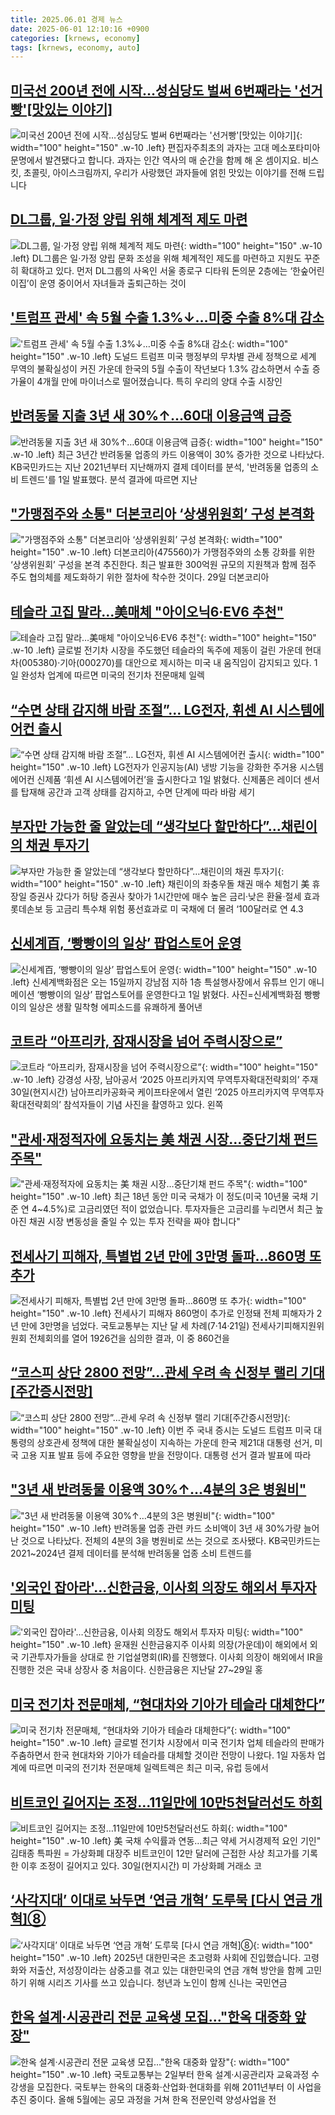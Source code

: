 ```yaml
---
title: 2025.06.01 경제 뉴스
date: 2025-06-01 12:10:16 +0900
categories: [krnews, economy]
tags: [krnews, economy, auto]
---
```

## [미국선 200년 전에 시작…성심당도 벌써 6번째라는 '선거빵'[맛있는 이야기]](https://n.news.naver.com/mnews/article/277/0005601296)

![미국선 200년 전에 시작…성심당도 벌써 6번째라는 '선거빵'[맛있는 이야기]](https://mimgnews.pstatic.net/image/origin/277/2025/05/31/5601296.jpg?type=nf220_150){: width="100" height="150" .w-10 .left}
편집자주최초의 과자는 고대 메소포타미아 문명에서 발견됐다고 합니다. 과자는 인간 역사의 매 순간을 함께 해 온 셈이지요. 비스킷, 초콜릿, 아이스크림까지, 우리가 사랑했던 과자들에 얽힌 맛있는 이야기를 전해 드립니다

## [DL그룹, 일·가정 양립 위해 체계적 제도 마련](https://n.news.naver.com/mnews/article/011/0004491986)

![DL그룹, 일·가정 양립 위해 체계적 제도 마련](https://mimgnews.pstatic.net/image/origin/011/2025/05/31/4491986.jpg?type=nf220_150){: width="100" height="150" .w-10 .left}
DL그룹은 일·가정 양립 문화 조성을 위해 체계적인 제도를 마련하고 지원도 꾸준히 확대하고 있다. 먼저 DL그룹의 사옥인 서울 종로구 디타워 돈의문 2층에는 ‘한숲어린이집’이 운영 중이어서 자녀들과 출퇴근하는 것이

## ['트럼프 관세' 속 5월 수출 1.3%↓…미중 수출 8%대 감소](https://n.news.naver.com/mnews/article/055/0001262833)

!['트럼프 관세' 속 5월 수출 1.3%↓…미중 수출 8%대 감소](https://mimgnews.pstatic.net/image/origin/055/2025/06/01/1262833.jpg?type=nf220_150){: width="100" height="150" .w-10 .left}
도널드 트럼프 미국 행정부의 무차별 관세 정책으로 세계 무역의 불확실성이 커진 가운데 한국의 5월 수출이 작년보다 1.3% 감소하면서 수출 증가율이 4개월 만에 마이너스로 떨어졌습니다. 특히 우리의 양대 수출 시장인

## [반려동물 지출 3년 새 30%↑…60대 이용금액 급증](https://n.news.naver.com/mnews/article/014/0005357464)

![반려동물 지출 3년 새 30%↑…60대 이용금액 급증](https://mimgnews.pstatic.net/image/origin/014/2025/06/01/5357464.jpg?type=nf220_150){: width="100" height="150" .w-10 .left}
최근 3년간 반려동물 업종의 카드 이용액이 30% 증가한 것으로 나타났다. KB국민카드는 지난 2021년부터 지난해까지 결제 데이터를 분석, '반려동물 업종의 소비 트렌드'를 1일 발표했다. 분석 결과에 따르면 지난

## ["가맹점주와 소통" 더본코리아 ‘상생위원회’ 구성 본격화](https://n.news.naver.com/mnews/article/018/0006028689)

!["가맹점주와 소통" 더본코리아 ‘상생위원회’ 구성 본격화](https://mimgnews.pstatic.net/image/origin/018/2025/06/01/6028689.jpg?type=nf220_150){: width="100" height="150" .w-10 .left}
더본코리아(475560)가 가맹점주와의 소통 강화를 위한 ‘상생위원회’ 구성을 본격 추진한다. 최근 발표한 300억원 규모의 지원책과 함께 점주 주도 협의체를 제도화하기 위한 절차에 착수한 것이다. 29일 더본코리아

## [테슬라 고집 말라…美매체 "아이오닉6·EV6 추천"](https://n.news.naver.com/mnews/article/011/0004492201)

![테슬라 고집 말라…美매체 "아이오닉6·EV6 추천"](https://mimgnews.pstatic.net/image/origin/011/2025/06/01/4492201.jpg?type=nf220_150){: width="100" height="150" .w-10 .left}
글로벌 전기차 시장을 주도했던 테슬라의 독주에 제동이 걸린 가운데 현대차(005380)·기아(000270)를 대안으로 제시하는 미국 내 움직임이 감지되고 있다. 1일 완성차 업계에 따르면 미국의 전기차 전문매체 일렉

## [“수면 상태 감지해 바람 조절”… LG전자, 휘센 AI 시스템에어컨 출시](https://n.news.naver.com/mnews/article/366/0001081921)

![“수면 상태 감지해 바람 조절”… LG전자, 휘센 AI 시스템에어컨 출시](https://mimgnews.pstatic.net/image/origin/366/2025/06/01/1081921.jpg?type=nf220_150){: width="100" height="150" .w-10 .left}
LG전자가 인공지능(AI) 냉방 기능을 강화한 주거용 시스템에어컨 신제품 ‘휘센 AI 시스템에어컨’을 출시한다고 1일 밝혔다. 신제품은 레이더 센서를 탑재해 공간과 고객 상태를 감지하고, 수면 단계에 따라 바람 세기

## [부자만 가능한 줄 알았는데 “생각보다 할만하다”…채린이의 채권 투자기](https://n.news.naver.com/mnews/article/009/0005501700)

![부자만 가능한 줄 알았는데 “생각보다 할만하다”…채린이의 채권 투자기](https://mimgnews.pstatic.net/image/origin/009/2025/05/31/5501700.jpg?type=nf220_150){: width="100" height="150" .w-10 .left}
채린이의 좌충우돌 채권 매수 체험기 美 휴장일 증권사 갔다가 허탕 증권사 찾아가 1시간만에 매수 높은 금리·낮은 환율·절세 효과 롯데손보 등 고금리 특수채 위험 풍선효과로 미 국채에 더 몰려 ‘100달러로 연 4.3

## [신세계百, ‘빵빵이의 일상’ 팝업스토어 운영](https://n.news.naver.com/mnews/article/018/0006028616)

![신세계百, ‘빵빵이의 일상’ 팝업스토어 운영](https://mimgnews.pstatic.net/image/origin/018/2025/06/01/6028616.jpg?type=nf220_150){: width="100" height="150" .w-10 .left}
신세계백화점은 오는 15일까지 강남점 지하 1층 특설행사장에서 유튜브 인기 애니메이션 ‘빵빵이의 일상’ 팝업스토어를 운영한다고 1일 밝혔다. 사진=신세계백화점 빵빵이의 일상은 생활 밀착형 에피소드를 유쾌하게 풀어낸

## [코트라 “아프리카, 잠재시장을 넘어 주력시장으로”](https://n.news.naver.com/mnews/article/016/0002479248)

![코트라 “아프리카, 잠재시장을 넘어 주력시장으로”](https://mimgnews.pstatic.net/image/origin/016/2025/06/01/2479248.jpg?type=nf220_150){: width="100" height="150" .w-10 .left}
강경성 사장, 남아공서 ‘2025 아프리카지역 무역투자확대전략회의’ 주재 30일(현지시간) 남아프리카공화국 케이프타운에서 열린 ‘2025 아프리카지역 무역투자확대전략회의’ 참석자들이 기념 사진을 촬영하고 있다. 왼쪽

## ["관세·재정적자에 요동치는 美 채권 시장…중단기채 펀드 주목"](https://n.news.naver.com/mnews/article/008/0005202005)

!["관세·재정적자에 요동치는 美 채권 시장…중단기채 펀드 주목"](https://mimgnews.pstatic.net/image/origin/008/2025/06/01/5202005.jpg?type=nf220_150){: width="100" height="150" .w-10 .left}
최근 18년 동안 미국 국채가 이 정도(미국 10년물 국채 기준 연 4~4.5%)로 고금리였던 적이 없었습니다. 투자자들은 고금리를 누리면서 최근 높아진 채권 시장 변동성을 줄일 수 있는 투자 전략을 짜야 합니다"

## [전세사기 피해자, 특별법 2년 만에 3만명 돌파…860명 또 추가](https://n.news.naver.com/mnews/article/277/0005601501)

![전세사기 피해자, 특별법 2년 만에 3만명 돌파…860명 또 추가](https://mimgnews.pstatic.net/image/origin/277/2025/06/01/5601501.jpg?type=nf220_150){: width="100" height="150" .w-10 .left}
전세사기 피해자 860명이 추가로 인정돼 전체 피해자가 2년 만에 3만명을 넘었다. 국토교통부는 지난 달 세 차례(7·14·21일) 전세사기피해지원위원회 전체회의를 열어 1926건을 심의한 결과, 이 중 860건을

## [“코스피 상단 2800 전망”…관세 우려 속 신정부 랠리 기대[주간증시전망]](https://n.news.naver.com/mnews/article/018/0006028761)

![“코스피 상단 2800 전망”…관세 우려 속 신정부 랠리 기대[주간증시전망]](https://mimgnews.pstatic.net/image/origin/018/2025/06/01/6028761.jpg?type=nf220_150){: width="100" height="150" .w-10 .left}
이번 주 국내 증시는 도널드 트럼프 미국 대통령의 상호관세 정책에 대한 불확실성이 지속하는 가운데 한국 제21대 대통령 선거, 미국 고용 지표 발표 등에 주요한 영향을 받을 전망이다. 대통령 선거 결과 발표에 따라

## ["3년 새 반려동물 이용액 30%↑…4분의 3은 병원비"](https://n.news.naver.com/mnews/article/277/0005601441)

!["3년 새 반려동물 이용액 30%↑…4분의 3은 병원비"](https://mimgnews.pstatic.net/image/origin/277/2025/06/01/5601441.jpg?type=nf220_150){: width="100" height="150" .w-10 .left}
반려동물 업종 관련 카드 소비액이 3년 새 30%가량 늘어난 것으로 나타났다. 전체의 4분의 3을 병원비로 쓰는 것으로 조사됐다. KB국민카드는 2021~2024년 결제 데이터를 분석해 반려동물 업종 소비 트렌드를

## ['외국인 잡아라'…신한금융, 이사회 의장도 해외서 투자자 미팅](https://n.news.naver.com/mnews/article/015/0005139173)

!['외국인 잡아라'…신한금융, 이사회 의장도 해외서 투자자 미팅](https://mimgnews.pstatic.net/image/origin/015/2025/06/01/5139173.jpg?type=nf220_150){: width="100" height="150" .w-10 .left}
윤재원 신한금융지주 이사회 의장(가운데)이 해외에서 외국 기관투자가들을 상대로 한 기업설명회(IR)를 진행했다. 이사회 의장이 해외에서 IR을 진행한 것은 국내 상장사 중 처음이다. 신한금융은 지난달 27~29일 홍

## [미국 전기차 전문매체, “현대차와 기아가 테슬라 대체한다”](https://n.news.naver.com/mnews/article/032/0003373243)

![미국 전기차 전문매체, “현대차와 기아가 테슬라 대체한다”](https://mimgnews.pstatic.net/image/origin/032/2025/06/01/3373243.jpg?type=nf220_150){: width="100" height="150" .w-10 .left}
글로벌 전기차 시장에서 미국 전기차 업체 테슬라의 판매가 주춤하면서 한국 현대차와 기아가 테슬라를 대체할 것이란 전망이 나왔다. 1일 자동차 업계에 따르면 미국의 전기차 전문매체 일렉트렉은 최근 미국, 유럽 등에서

## [비트코인 길어지는 조정…11일만에 10만5천달러선도 하회](https://n.news.naver.com/mnews/article/001/0015423468)

![비트코인 길어지는 조정…11일만에 10만5천달러선도 하회](https://mimgnews.pstatic.net/image/origin/001/2025/05/31/15423468.jpg?type=nf220_150){: width="100" height="150" .w-10 .left}
美 국채 수익률과 연동…최근 약세 거시경제적 요인 기인" 김태종 특파원 = 가상화폐 대장주 비트코인이 12만 달러에 근접한 사상 최고가를 기록한 이후 조정이 길어지고 있다. 30일(현지시간) 미 가상화폐 거래소 코

## [‘사각지대’ 이대로 놔두면 ‘연금 개혁’ 도루묵 [다시 연금 개혁]⑧](https://n.news.naver.com/mnews/article/056/0011962765)

![‘사각지대’ 이대로 놔두면 ‘연금 개혁’ 도루묵 [다시 연금 개혁]⑧](https://mimgnews.pstatic.net/image/origin/056/2025/06/01/11962765.jpg?type=nf220_150){: width="100" height="150" .w-10 .left}
2025년 대한민국은 초고령화 사회에 진입했습니다. 고령화와 저출산, 저성장이라는 삼중고를 겪고 있는 대한민국의 연금 개혁 방안을 함께 고민하기 위해 시리즈 기사를 쓰고 있습니다. 청년과 노인이 함께 신나는 국민연금

## [한옥 설계·시공관리 전문 교육생 모집…"한옥 대중화 앞장"](https://n.news.naver.com/mnews/article/119/0002963538)

![한옥 설계·시공관리 전문 교육생 모집…"한옥 대중화 앞장"](https://mimgnews.pstatic.net/image/origin/119/2025/06/01/2963538.jpg?type=nf220_150){: width="100" height="150" .w-10 .left}
국토교통부는 2일부터 한옥 설계·시공관리자 교육과정 수강생을 모집한다. 국토부는 한옥의 대중화·산업화·현대화를 위해 2011년부터 이 사업을 추진 중이다. 올해 5월에는 공모 과정을 거쳐 한옥 전문인력 양성사업을 전

